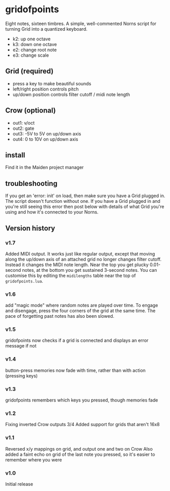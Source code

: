 # gridofpoints

Eight notes, sixteen timbres. A simple, well-commented Norns script for turning Grid into a quantized keyboard.

- k2: up one octave
- k3: down one octave
- e2: change root note
- e3: change scale

## Grid (required)

- press a key to make beautiful sounds
- left/right position controls pitch
- up/down position controls filter cutoff / midi note length

## Crow (optional)

- out1: v/oct
- out2: gate
- out3: -5V to 5V on up/down axis
- out4: 0 to 10V on up/down axis

## install

Find it in the Maiden project manager

## troubleshooting

If you get an 'error: init' on load, then make sure you have a Grid plugged in. The script doesn't function without one. If you have a Grid plugged in and you're still seeing this error then post below with details of what Grid you're using and how it's connected to your Norns.

## Version history

### v1.7

Added MIDI output. It works just like regular output, except that moving along the up/down axis of an attached grid no longer changes filter cutoff. Instead it changes the MIDI note length. Near the top you get plucky 0.01-second notes, at the bottom you get sustained 3-second notes. You can customise this by editing the `midilengths` table near the top of `gridofpoints.lua`.

### v1.6

add "magic mode" where random notes are played over time. To engage and disengage, press the four corners of the grid at the same time. The pace of forgetting past notes has also been slowed.

### v1.5

gridofpoints now checks if a grid is connected and displays an error message if not

### v1.4

button-press memories now fade with time, rather than with action (pressing keys)

### v1.3

gridofpoints remembers which keys you pressed, though memories fade

### v1.2

Fixing inverted Crow outputs 3/4
Added support for grids that aren't 16x8

### v1.1

Reversed x/y mappings on grid, and output one and two on Crow
Also added a faint echo on grid of the last note you pressed, so it's easier to remember where you were

### v1.0

Initial release

